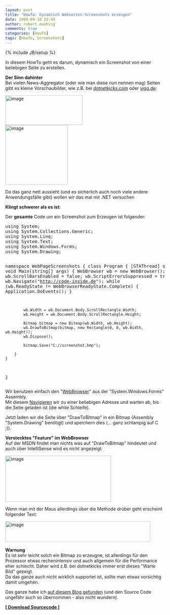 ```yaml
---
layout: post
title: "HowTo: Dynamisch Webseiten-Screenshots erzeugen"
date: 2008-09-10 22:49
author: robert.muehsig
comments: true
categories: [HowTo]
tags: [HowTo, Screenshots]
---
```

{% include JB/setup %}
<p>In diesem HowTo geht es darum, dynamisch ein Screenshot von einer beliebigen Seite zu erstellen.</p> <p><strong>Der Sinn dahinter<br></strong>Bei vielen News-Aggregator (oder wie man diese nun nennen mag) Seiten gibt es kleine Vorschaubilder, wie z.B. bei <a href="http://dotnetkicks.com">dotnetkicks.com</a> oder <a href="http://yigg.de">yigg.de</a>:</p> <p><a href="{{BASE_PATH}}/assets/wp-images/image536.png"><img style="border-right: 0px; border-top: 0px; border-left: 0px; border-bottom: 0px" height="94" alt="image" src="{{BASE_PATH}}/assets/wp-images/image-thumb514.png" width="244" border="0"></a> <br><a href="{{BASE_PATH}}/assets/wp-images/image537.png"><img style="border-right: 0px; border-top: 0px; border-left: 0px; border-bottom: 0px" height="189" alt="image" src="{{BASE_PATH}}/assets/wp-images/image-thumb515.png" width="197" border="0"></a> </p> <p>Da das ganz nett aussieht (und es sicherlich auch noch viele andere Anwendungsfälle gibt) wollen wir das mal mit .NET versuchen</p><strong></strong> <p><strong>Klingt schwerer als es ist:</strong></p> <p>Der <strong>gesamte</strong> Code um ein Screenshot zum Erzeugen ist folgender:</p> <div class="wlWriterSmartContent" id="scid:812469c5-0cb0-4c63-8c15-c81123a09de7:76e48c26-b9f8-4b22-81c9-06593f59cd23" style="padding-right: 0px; display: inline; padding-left: 0px; float: none; padding-bottom: 0px; margin: 0px; padding-top: 0px"><pre name="code" class="c#">using System;
using System.Collections.Generic;
using System.Linq;
using System.Text;
using System.Windows.Forms;
using System.Drawing;

namespace WebPageScreenshots
{
    class Program
    {
        [STAThread]
        static void Main(string[] args)
        {
            WebBrowser wb = new WebBrowser();
            wb.ScrollBarsEnabled = false;
            wb.ScriptErrorsSuppressed = true;
            wb.Navigate("http://code-inside.de");
            while (wb.ReadyState != WebBrowserReadyState.Complete) { Application.DoEvents(); }

            wb.Width = wb.Document.Body.ScrollRectangle.Width;
            wb.Height = wb.Document.Body.ScrollRectangle.Height;

            Bitmap bitmap = new Bitmap(wb.Width, wb.Height);
            wb.DrawToBitmap(bitmap, new Rectangle(0, 0, wb.Width, wb.Height));
            wb.Dispose();

            bitmap.Save("C://screenshot.bmp");

        }
    }
}
</pre></div>
<p>Wir benutzen einfach den "<a href="http://msdn.microsoft.com/en-us/library/system.windows.forms.webbrowser.aspx">WebBrowser</a>" aus der "System.Windows.Forms" Assembly. <br>Mit diesem <a href="http://msdn.microsoft.com/en-us/library/system.windows.forms.webbrowser.navigate.aspx">Navigieren</a> wir zu einer beliebigen Adresse und warten ab, bis die Seite geladen ist (die while Schleife).</p>
<p>Jetzt laden wir die Seite über "DrawToBitmap" in ein Bitmap (Assembly "System.Drawing" benötigt) und speichern dies (... ganz schlampig auf C ;)).</p>
<p><strong>Verstecktes "Feature" im WebBrowser<br></strong>Auf der MSDN findet man nichts was auf "DrawToBitmap" hindeutet und auch über IntelliSense wird es nicht angezeigt:</p>
<p><a href="{{BASE_PATH}}/assets/wp-images/image538.png"><img style="border-right: 0px; border-top: 0px; border-left: 0px; border-bottom: 0px" height="146" alt="image" src="{{BASE_PATH}}/assets/wp-images/image-thumb516.png" width="334" border="0"></a> </p>
<p>Wenn man mit der Maus allerdings über die Methode drüber geht erscheint folgender Text:</p>
<p><a href="{{BASE_PATH}}/assets/wp-images/image539.png"><img style="border-right: 0px; border-top: 0px; border-left: 0px; border-bottom: 0px" height="65" alt="image" src="{{BASE_PATH}}/assets/wp-images/image-thumb517.png" width="458" border="0"></a>&nbsp;</p>
<p><strong>Warnung<br></strong>Es ist sehr leicht solch ein Bitmap zu erzeugne, ist allerdings für den Prozessor etwas rechenintensiv und auch allgemein für die Performance eher schlecht. Daher wird z.B. bei dotnetkicks immer erst dieses "Warte Bild" gezeigt. <br>Da das ganze auch nicht wirklich supportet ist, sollte man etwas vorsichtig damit umgehen.</p>
<p>Das ganze habe ich <a href="http://pietschsoft.com/post/2008/07/C-Generate-WebPage-Thumbmail-Screenshot-Image.aspx">auf diesem Blog gefunden</a> (und den Source Code ungefähr auch so übernommen - also nicht wundern).</p>
<p><strong><a href="http://{{BASE_PATH}}/assets/files/democode/webpagescreenshots/webpagescreenshots.zip">[ Download Sourcecode ]</a></strong></p>
